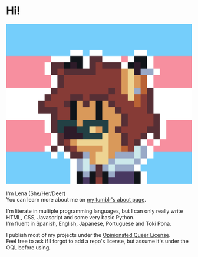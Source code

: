 # Hi!
<img src=deerpfp4x.png>

I'm Lena (She/Her/Deer)<br>
You can learn more about me on [my tumblr's about page](https://lensdeer.tumblr.com/about).

I'm literate in multiple programming languages, but I can only really write HTML, CSS, Javascript and some very basic Python.<br>
I'm fluent in Spanish, English, Japanese, Portuguese and Toki Pona.

I publish most of my projects under the [Opinionated Queer License](https://oql.avris.it/license?c=MarshDeer|http://github.com/MarshDeer).<br>
Feel free to ask if I forgot to add a repo's license, but assume it's under the OQL before using.
